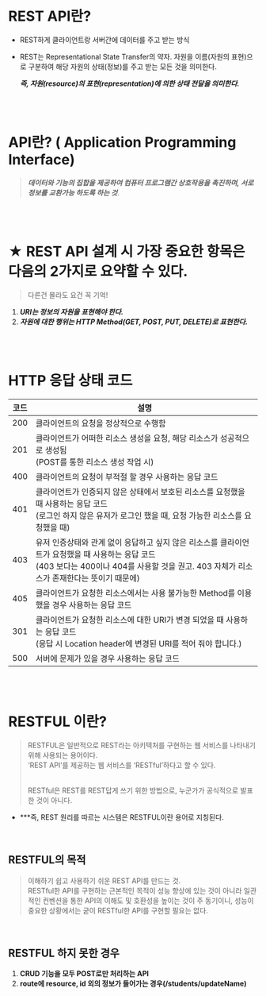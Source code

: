# REST API란?

- REST하게 클라이언트랑 서버간에 데이터를 주고 받는 방식

- REST는 Representational State Transfer의 약자. 자원을 이름(자원의 표현)으로 구분하여 해당 자원의 상태(정보)를 주고 받는 모든 것을 의미한다.

  ***즉, 자원(resource)의 표현(representation)에 의한 상태 전달을 의미한다.***

  

<br/>

<br/>

# API란? ( Application Programming Interface)

>  ***데이터와 기능의 집합을 제공하여 컴퓨터 프로그램간 상호작용을 촉진하며, 서로 정보를 교환가능 하도록 하는 것***.

<br/>

<br/>

# ★ REST API 설계 시 가장 중요한 항목은 다음의 2가지로 요약할 수 있다.

> 다른건 몰라도 요건 꼭 기억!

1. ***URI는 정보의 자원을 표현해야 한다.***
2. ***자원에 대한 행위는 HTTP Method(GET, POST, PUT, DELETE)로 표현한다.***

<br/>

<br/>

# HTTP 응답 상태 코드

| 코드 | 설명                                                         |
| ---- | ------------------------------------------------------------ |
| 200  | 클라이언트의 요청을 정상적으로 수행함                        |
| 201  | 클라이언트가 어떠한 리소스 생성을 요청, 해당 리소스가 성공적으로 생성됨<br/>(POST를 통한 리소스 생성 작업 시) |
| 400  | 클라이언트의 요청이 부적절 할 경우 사용하는 응답 코드        |
| 401  | 클라이언트가 인증되지 않은 상태에서 보호된 리소스를 요청했을 때 사용하는 응답 코드<br/>(로그인 하지 않은 유저가 로그인 했을 때, 요청 가능한 리소스를 요청했을 때) |
| 403  | 유저 인증상태와 관계 없이 응답하고 싶지 않은 리소스를 클라이언트가 요청했을 때 사용하는 응답 코드<br/>(403 보다는 400이나 404를 사용할 것을 권고. 403 자체가 리소스가 존재한다는 뜻이기 때문에) |
| 405  | 클라이언트가 요청한 리소스에서는 사용 불가능한 Method를 이용했을 경우 사용하는 응답 코드 |
| 301  | 클라이언트가 요청한 리소스에 대한 URI가 변경 되었을 때 사용하는 응답 코드<br/>(응답 시 Location header에 변경된 URI를 적어 줘야 합니다.) |
| 500  | 서버에 문제가 있을 경우 사용하는 응답 코드                   |

<br/>

<br/>

# RESTFUL 이란?

> RESTFUL은 일반적으로 REST라는 아키텍처를 구현하는 웹 서비스를 나타내기 위해 사용되는 용어이다.<br/>
> ‘REST API’를 제공하는 웹 서비스를 ‘RESTful’하다고 할 수 있다.
>
> <br/>RESTful은 REST를 REST답게 쓰기 위한 방법으로, 누군가가 공식적으로 발표한 것이 아니다.

- ***즉, REST 원리를 따르는 시스템은 RESTFUL이란 용어로 지칭된다. 

<br/>

## RESTFUL의 목적

> 이해하기 쉽고 사용하기 쉬운 REST API를 만드는 것. <br/>
> RESTful한 API를 구현하는 근본적인 목적이 성능 향상에 있는 것이 아니라 일관적인 컨벤션을 통한 API의 이해도 및 호환성을 높이는 것이 주 동기이니, 성능이 중요한 상황에서는 굳이 RESTful한 API를 구현할 필요는 없다.

<br/>

## RESTFUL 하지 못한 경우

1. **CRUD 기능을 모두 POST로만 처리하는 API**
2. **route에 resource, id 외의 정보가 들어가는 경우(/students/updateName)**